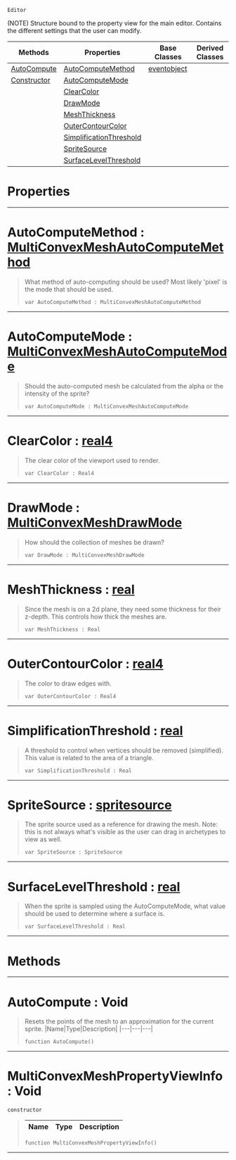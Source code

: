  `Editor`

(NOTE) Structure bound to the property view for the main editor. Contains the different settings that the user can modify.

|Methods|Properties|Base Classes|Derived Classes|
|---|---|---|---|
|[ AutoCompute](https://plasmaengine.github.io/PlasmaDocs/Plasma1/C++/code_reference/class_reference/multiconvexmeshpropertyviewinfo.md#autocompute-void)|[ AutoComputeMethod](https://plasmaengine.github.io/PlasmaDocs/Plasma1/C++/code_reference/class_reference/multiconvexmeshpropertyviewinfo.md#autocomputemethod-plasma-e)|[eventobject](https://plasmaengine.github.io/PlasmaDocs/Plasma1/C++/code_reference/class_reference/eventobject.md)| |
|[ Constructor](https://plasmaengine.github.io/PlasmaDocs/Plasma1/C++/code_reference/class_reference/multiconvexmeshpropertyviewinfo.md#multiconvexmeshpropertyv)|[ AutoComputeMode](https://plasmaengine.github.io/PlasmaDocs/Plasma1/C++/code_reference/class_reference/multiconvexmeshpropertyviewinfo.md#autocomputemode-plasma-eng)| | |
| |[ ClearColor](https://plasmaengine.github.io/PlasmaDocs/Plasma1/C++/code_reference/class_reference/multiconvexmeshpropertyviewinfo.md#clearcolor-plasma-engine-d)| | |
| |[ DrawMode](https://plasmaengine.github.io/PlasmaDocs/Plasma1/C++/code_reference/class_reference/multiconvexmeshpropertyviewinfo.md#drawmode-plasma-engine-doc)| | |
| |[ MeshThickness](https://plasmaengine.github.io/PlasmaDocs/Plasma1/C++/code_reference/class_reference/multiconvexmeshpropertyviewinfo.md#meshthickness-plasma-engin)| | |
| |[ OuterContourColor](https://plasmaengine.github.io/PlasmaDocs/Plasma1/C++/code_reference/class_reference/multiconvexmeshpropertyviewinfo.md#outercontourcolor-plasma-e)| | |
| |[ SimplificationThreshold](https://plasmaengine.github.io/PlasmaDocs/Plasma1/C++/code_reference/class_reference/multiconvexmeshpropertyviewinfo.md#simplificationthreshold)| | |
| |[ SpriteSource](https://plasmaengine.github.io/PlasmaDocs/Plasma1/C++/code_reference/class_reference/multiconvexmeshpropertyviewinfo.md#spritesource-plasma-engine)| | |
| |[ SurfaceLevelThreshold](https://plasmaengine.github.io/PlasmaDocs/Plasma1/C++/code_reference/class_reference/multiconvexmeshpropertyviewinfo.md#surfacelevelthreshold-ze)| | |


 #  Properties


---  
 #  AutoComputeMethod : [MultiConvexMeshAutoComputeMethod](https://plasmaengine.github.io/PlasmaDocs/Plasma1/C++/code_reference/enum_reference.md#multiconvexmeshautocomputemethod)

> What method of auto-computing should be used? Most likely 'pixel' is the mode that should be used.
> ``` lang=cpp, name=Lightning
> var AutoComputeMethod : MultiConvexMeshAutoComputeMethod


---  
 #  AutoComputeMode : [MultiConvexMeshAutoComputeMode](https://plasmaengine.github.io/PlasmaDocs/Plasma1/C++/code_reference/enum_reference.md#multiconvexmeshautocomputemode)

> Should the auto-computed mesh be calculated from the alpha or the intensity of the sprite?
> ``` lang=cpp, name=Lightning
> var AutoComputeMode : MultiConvexMeshAutoComputeMode


---  
 #  ClearColor : [real4](https://plasmaengine.github.io/PlasmaDocs/Plasma1/C++/code_reference/lightning_base_types/real4.md)

> The clear color of the viewport used to render.
> ``` lang=cpp, name=Lightning
> var ClearColor : Real4


---  
 #  DrawMode : [MultiConvexMeshDrawMode](https://plasmaengine.github.io/PlasmaDocs/Plasma1/C++/code_reference/enum_reference.md#multiconvexmeshdrawmode)

> How should the collection of meshes be drawn?
> ``` lang=cpp, name=Lightning
> var DrawMode : MultiConvexMeshDrawMode


---  
 #  MeshThickness : [real](https://plasmaengine.github.io/PlasmaDocs/Plasma1/C++/code_reference/lightning_base_types/real.md)

> Since the mesh is on a 2d plane, they need some thickness for their z-depth. This controls how thick the meshes are.
> ``` lang=cpp, name=Lightning
> var MeshThickness : Real


---  
 #  OuterContourColor : [real4](https://plasmaengine.github.io/PlasmaDocs/Plasma1/C++/code_reference/lightning_base_types/real4.md)

> The color to draw edges with.
> ``` lang=cpp, name=Lightning
> var OuterContourColor : Real4


---  
 #  SimplificationThreshold : [real](https://plasmaengine.github.io/PlasmaDocs/Plasma1/C++/code_reference/lightning_base_types/real.md)

> A threshold to control when vertices should be removed (simplified). This value is related to the area of a triangle.
> ``` lang=cpp, name=Lightning
> var SimplificationThreshold : Real


---  
 #  SpriteSource : [spritesource](https://plasmaengine.github.io/PlasmaDocs/Plasma1/C++/code_reference/class_reference/spritesource.md)

> The sprite source used as a reference for drawing the mesh. Note: this is not always what's visible as the user can drag in archetypes to view as well.
> ``` lang=cpp, name=Lightning
> var SpriteSource : SpriteSource


---  
 #  SurfaceLevelThreshold : [real](https://plasmaengine.github.io/PlasmaDocs/Plasma1/C++/code_reference/lightning_base_types/real.md)

> When the sprite is sampled using the AutoComputeMode, what value should be used to determine where a surface is.
> ``` lang=cpp, name=Lightning
> var SurfaceLevelThreshold : Real


---  
 #  Methods


---  
 #  AutoCompute : Void

> Resets the points of the mesh to an approximation for the current sprite.
> |Name|Type|Description|
> |---|---|---|
> ``` lang=cpp, name=Lightning
> function AutoCompute()
> ``` 


---  
 #  MultiConvexMeshPropertyViewInfo : Void

 `constructor`

> 
> |Name|Type|Description|
> |---|---|---|
> ``` lang=cpp, name=Lightning
> function MultiConvexMeshPropertyViewInfo()
> ``` 


---  
 

 